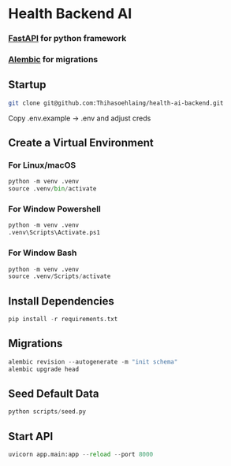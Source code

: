 # Health Backend AI

### [FastAPI](https://fastapi.tiangolo.com/) for python framework
### [Alembic](https://alembic.sqlalchemy.org/en/latest/index.html) for migrations
## Startup
```bash
git clone git@github.com:Thihasoehlaing/health-ai-backend.git
```
Copy .env.example -> .env and adjust creds

## Create a Virtual Environment
### For Linux/macOS
```python
python -m venv .venv
source .venv/bin/activate
```
### For Window Powershell
```python
python -m venv .venv
.venv\Scripts\Activate.ps1
```
### For Window Bash
```python
python -m venv .venv
source .venv/Scripts/activate
```

## Install Dependencies
```python
pip install -r requirements.txt
```

## Migrations
```python
alembic revision --autogenerate -m "init schema"
alembic upgrade head
```

## Seed Default Data
```python
python scripts/seed.py
```

## Start API
```python
uvicorn app.main:app --reload --port 8000
```